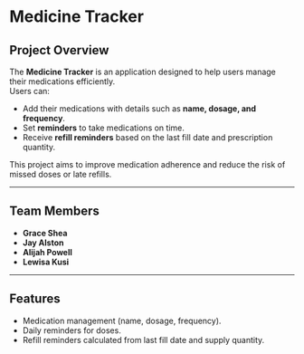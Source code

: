 # Medicine Tracker

## Project Overview
The **Medicine Tracker** is an application designed to help users manage their medications efficiently.  
Users can:
- Add their medications with details such as **name, dosage, and frequency**.  
- Set **reminders** to take medications on time.  
- Receive **refill reminders** based on the last fill date and prescription quantity.  

This project aims to improve medication adherence and reduce the risk of missed doses or late refills.

---

## Team Members
- **Grace Shea**  
- **Jay Alston**  
- **Alijah Powell**  
- **Lewisa Kusi**  

---

## Features
- Medication management (name, dosage, frequency).  
- Daily reminders for doses.  
- Refill reminders calculated from last fill date and supply quantity.
